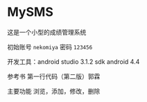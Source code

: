 # MySMS
这是一个小型的成绩管理系统

初始账号 ``nekomiya`` 密码 ``123456``

开发工具：android studio 3.1.2 sdk android 4.4

参考书 第一行代码（第二版）郭霖

主要功能 浏览，添加，修改，删除
